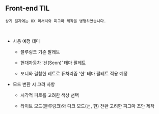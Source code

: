 ## Front-end TIL

```
상기 일자에는 UX 리서치와 피그마 제작을 병행하였습니다.
```

<br>

- 사용 예정 테마

    - 블루링크 기존 팔레트

    - 현대자동차 ‘선(Seon)’ 테마 팔레트

    - 포니와 결합한 레트로 퓨처리즘 '현' 테마 팔레트 적용 예정

 

- 모드 변환 시 고려 사항

    - 시각적 피로를 고려한 색상 선택

    - 라이트 모드(블루링크)와 다크 모드(선, 현) 전환 고려한 피그마 초안 제작